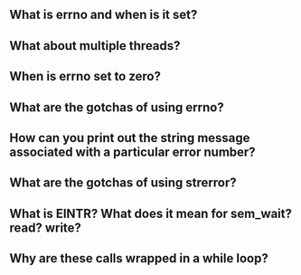 ## What is errno and when is it set?
	


## What about multiple threads?


## When is errno set to zero?



## What are the gotchas of using errno?


## How can you print out the string message associated with a particular error number?




## What are the gotchas of using strerror?




## What is EINTR? What does it mean for sem_wait? read? write?

## Why are these calls wrapped in a while loop?
